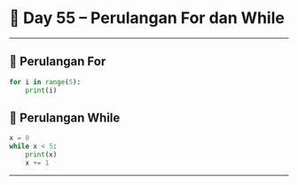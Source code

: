 # 🐍 Day 55 – Perulangan For dan While

---

## 🔁 Perulangan For

```python
for i in range(5):
    print(i)
```

## 🔁 Perulangan While

```python
x = 0
while x < 5:
    print(x)
    x += 1
```

---
